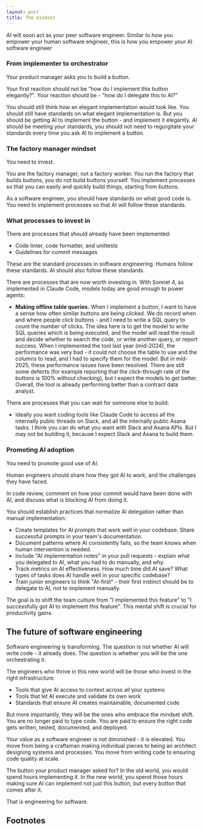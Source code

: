 ```yaml
---
layout: post
title: The mindset
---
```

AI will soon act as your peer software engineer. Similar to how you empower your human software engineer, this is how you empower your AI software engineer


### From implementer to orchestrator

Your product manager asks you to build a button.

Your first reaction should not be "how do I implement this button elegantly?". Your reaction should be - "how do I delegate this to AI?"

You should still think how an elegant implementation would look like. You should still have standards on what elegant implementation is.
But you should be getting AI to implement the button - and implement it elegantly.
AI should be meeting your standards, you should not need to regurgitate your standards every time you ask AI to implement a button.

### The factory manager mindset

You need to invest.

You are the factory manager, not a factory worker.
You run the factory that builds buttons, you do not build buttons yourself.
You implement processes so that you can easily and quickly build things, starting from buttons.

As a software engineer, you should have standards on what good code is.
You need to implement processes so that AI will follow these standards.

### What processes to invest in

There are processes that should already have been implemented:
- Code linter, code formatter, and unittests
- Guidelines for commit messages

These are the standard processes in software engineering. Humans follow these standards. AI should also follow these standards.

There are processes that are now worth investing in. With Sonnet 4, as implemented in Claude Code, models today are good enough to power agents:

- **Making offline table queries.** When I implement a button, I want to have a sense how often similar buttons are being clicked.
    We do record when and where people click buttons - and I need to write a SQL query to count the number of clicks.
    The idea here is to get the model to write SQL queries which is being executed, and the model will read the result and decide whether to search the code, or write another query, or report success.
    When I implemented the tool last year (mid-2024), the performance was very bad - it could not choose the table to use and the columns to read, and I had to specify them for the model.
    But in mid-2025, these performance issues have been resolved.
    There are still some defects (for example reporting that the click-through rate of the buttons is 100% without checking), but I expect the models to get better.
    Overall, the tool is already performing better than a contract data analyst.

There are processes that you can wait for someone else to build:
- Ideally you want coding tools like Claude Code to access all the internally public threads on Slack, and all the internally public Asana tasks.
    I think you can do what you want with Slack and Asana APIs.
    But I may not be building it, because I expect Slack and Asana to build them.

### Promoting AI adoption

You need to promote good use of AI.

Human engineers should share how they got AI to work, and the challenges they have faced.

In code review, comment on how your commit would have been done with AI, and discuss what is blocking AI from doing it.

You should establish practices that normalize AI delegation rather than manual implementation:

- Create templates for AI prompts that work well in your codebase. Share successful prompts in your team's documentation.
- Document patterns where AI consistently fails, so the team knows when human intervention is needed.
- Include "AI implementation notes" in your pull requests - explain what you delegated to AI, what you had to do manually, and why.
- Track metrics on AI effectiveness. How much time did AI save? What types of tasks does AI handle well in your specific codebase?
- Train junior engineers to think "AI-first" - their first instinct should be to delegate to AI, not to implement manually.

The goal is to shift the team culture from "I implemented this feature" to "I successfully got AI to implement this feature". This mental shift is crucial for productivity gains.


## The future of software engineering

Software engineering is transforming. The question is not whether AI will write code - it already does. The question is whether you will be the one orchestrating it.

The engineers who thrive in this new world will be those who invest in the right infrastructure:
- Tools that give AI access to context across all your systems
- Tools that let AI execute and validate its own work
- Standards that ensure AI creates maintainable, documented code

But more importantly, they will be the ones who embrace the mindset shift. You are no longer paid to type code. You are paid to ensure the right code gets written, tested, documented, and deployed.

Your value as a software engineer is not diminished - it is elevated. You move from being a craftsman making individual pieces to being an architect designing systems and processes. You move from writing code to ensuring code quality at scale.

The button your product manager asked for? In the old world, you would spend hours implementing it. In the new world, you spend those hours making sure AI can implement not just this button, but every button that comes after it.

That is engineering for software.


## Footnotes
